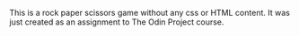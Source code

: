 This is a rock paper scissors game without any css or HTML content. It was just created as an assignment to The Odin Project course.
